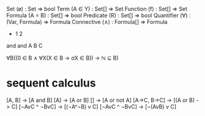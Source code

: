 
Set (ø) : Set => bool
Term (A ∈ Y) : Set[] => Set
Function (f) : Set[] => Set
Formula (A = B) : Set[] => bool
Predicate (R) : Set[] => bool
Quantifier (∀) : (Var, Formula) => Formula
Connective (∧) : Formula[] => Formula


+ 1 2 

and and A B C


∀B((0 ∈ B ∧ ∀X(X ∈ B → σX ∈ B)) → ℕ ⊆ B)



# sequent calculus


[A, B] -> [A and B]
[A] -> [A or B]
[] -> [A or not A]
[A->C, B->C] -> [(A or B) -> C]
[¬AvC ^ ¬BvC] -> [(¬A^¬B) v C]
[¬AvC ^ ¬BvC] -> [¬(AvB) v C]



